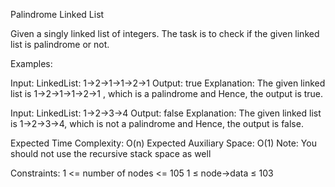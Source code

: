 Palindrome Linked List



Given a singly linked list of integers. The task is to check if the given linked list is palindrome or not.

Examples:

Input: LinkedList: 1->2->1->1->2->1
Output: true
Explanation: The given linked list is 1->2->1->1->2->1 , which is a palindrome and Hence, the output is true.

Input: LinkedList: 1->2->3->4
Output: false
Explanation: The given linked list is 1->2->3->4, which is not a palindrome and Hence, the output is false.

Expected Time Complexity: O(n)
Expected Auxiliary Space: O(1) 
Note: You should not use the recursive stack space as well

Constraints:
1 <= number of nodes <= 105
1 ≤ node->data ≤ 103